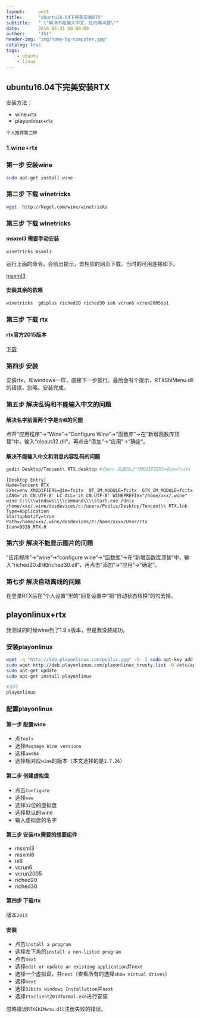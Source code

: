 ```yaml
---
layout:     post
title:      "ubuntu16.04下完美安装RTX"
subtitle:   " \"解决不能输入中文，乱码等问题\""
date:       2016-05-31 00:00:00
author:     "Jht"
header-img: "img/home-bg-computer.jpg"
catalog: true
tags:
    - ubuntu
    - linux
---
```


##  ubuntu16.04下完美安装RTX

安装方法：
- wine+rtx
- playonlinux+rtx

`个人推荐第二种`

### 1.wine+rtx

### 第一步 安装wine

```bash
sudo apt-get install wine
```
### 第二步 下载 winetricks

```bash
wget  http://kegel.com/wine/winetricks
```
### 第三步 下载 winetricks

#### msxml3 需要手动安装

```bash
winetricks msxml3 
```
运行上面的命令，会给出提示，去相应的网页下载。当时的可用连接如下。

[msxml3](http://download.cnet.com/Microsoft-XML-Parser-MSXML-3-0-Service-Pack-7-SP7/3000-7241_4-10731613.html)

#### 安装其余的依赖

```bash
winetricks  gdiplus riched20 riched30 ie6 vcrun6 vcrun2005sp1
```

### 第三步 下载 rtx

#### rtx官方2015版本

[下载](http://rtx.tencent.com/rtx/download/index.shtml)

### 第四步 安装

安装rtx，和windows一样，直接下一步就行。最后会有个提示，RTXShlMenu.dll的错误，忽略。安装完成。

### 第五步 解决乱码和不能输入中文的问题

#### 解决名字前面两个字是`方框`的问题

点开“应用程序”->“Wine”->“Configure Wine”->“函数库”->在“新增函数库顶替”中，输入“oleaut32.dll”，再点击“添加”->“应用”->“确定”。

#### 解决不能输入中文和消息内容乱码的问题

```bash
gedit Desktop/Tencent\ RTX.desktop #在env 后面加上"XMODIFIERS=@im=fcitx  QT_IM_MODULE=fcitx  GTK_IM_MODULE=fcitx LANG='zh_CN.UTF-8' LC_ALL='zh_CN.UTF-8'"
```

```
[Desktop Entry]
Name=Tencent RTX
Exec=env XMODIFIERS=@im=fcitx  QT_IM_MODULE=fcitx  GTK_IM_MODULE=fcitx LANG='zh_CN.UTF-8' LC_ALL='zh_CN.UTF-8' WINEPREFIX="/home/xxx/.wine" wine C:\\\\windows\\\\command\\\\start.exe /Unix /home/xxx/.wine/dosdevices/c:/users/Public/Desktop/Tencent\\ RTX.lnk
Type=Application
StartupNotify=true
Path=/home/xxx/.wine/dosdevices/z:/home/xxxx/User/rtx
Icon=9838_RTX.0
```

###  第六步 解决不能显示图片的问题


“应用程序”->“wine”->“configure wine”->“函数库”->在“新增函数库顶替”中，输入“riched20.dll和riched30.dll”，再点击“添加”->“应用”->“确定”。


###  第七步 解决自动离线的问题



在登录RTX后在“个人设置”里的“回复设置中”把“自动状态转换”的勾去掉。

## playonlinux+rtx

我测试的时候wine到了1.9.x版本，但是我没装成功。

### 安装playonlinux

```bash
wget -q "http://deb.playonlinux.com/public.gpg" -O- | sudo apt-key add -  
sudo wget http://deb.playonlinux.com/playonlinux_trusty.list -O /etc/apt/sources.list.d/playonlinux.list  
sudo apt-get update  
sudo apt-get install playonlinux

#运行
playonlinux
```
### 配置playonlinux

#### 第一步 配置wine

- 点`Tools`
- 选择`Maqnage Wine versions`
- 选择`amd64`
- 选择相对应`wine`的版本（本文选择的是`1.7.26`）

#### 第二步 创建虚拟盘

- 点击`Configure`
- 选择`new`
- 选择`32`位的虚拟盘
- 选择默认的wine
- 输入虚拟盘的名字

#### 第三步 安装rtx需要的想要组件

- msxml3 
- msxml6 
- ie8 
- vcrun6 
- vcrun2005 
- riched20 
- riched30

#### 第四步 下载rtx

版本`2013`

#### 安装

- 点击`install a program`
- 选择左下角的`install a non-listed program`
- 点击`next`
- 选择`edit or update an existing application`并`next`
- 选择一个虚拟盘，并`next`（查看所有的选择`show virtual drives`）
- 选择`next`
- 选择`32bits windows Installation`并`next`
- 选择`rtxclient2013formal.exe`进行安装

忽略错误`RTXShIMwnu.dll`注册失败的错误。










